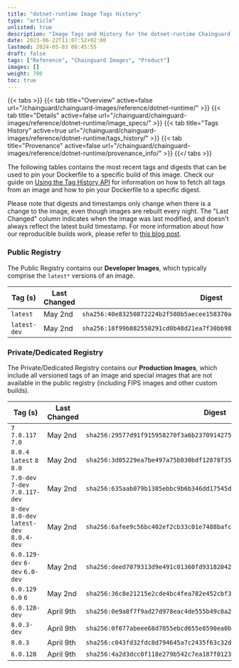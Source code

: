 ```yaml
---
title: "dotnet-runtime Image Tags History"
type: "article"
unlisted: true
description: "Image Tags and History for the dotnet-runtime Chainguard Image"
date: 2023-06-22T11:07:52+02:00
lastmod: 2024-05-03 00:45:55
draft: false
tags: ["Reference", "Chainguard Images", "Product"]
images: []
weight: 700
toc: true
---
```


{{< tabs >}}
{{< tab title="Overview" active=false url="/chainguard/chainguard-images/reference/dotnet-runtime/" >}}
{{< tab title="Details" active=false url="/chainguard/chainguard-images/reference/dotnet-runtime/image_specs/" >}}
{{< tab title="Tags History" active=true url="/chainguard/chainguard-images/reference/dotnet-runtime/tags_history/" >}}
{{< tab title="Provenance" active=false url="/chainguard/chainguard-images/reference/dotnet-runtime/provenance_info/" >}}
{{</ tabs >}}

The following tables contains the most recent tags and digests that can be used to pin your Dockerfile to a specific build of this image. Check our guide on [Using the Tag History API](/chainguard/chainguard-images/using-the-tag-history-api/) for information on how to fetch all tags from an image and how to pin your Dockerfile to a specific digest.

Please note that digests and timestamps only change when there is a change to the image, even though images are rebuilt every night. The "Last Changed" column indicates when the image was last modified, and doesn't always reflect the latest build timestamp. For more information about how our reproducible builds work, please refer to [this blog post](https://www.chainguard.dev/unchained/reproducing-chainguards-reproducible-image-builds).

### Public Registry
The Public Registry contains our **Developer Images**, which typically comprise the `latest*` versions of an image.

| Tag (s)       | Last Changed | Digest                                                                    |
|---------------|--------------|---------------------------------------------------------------------------|
|  `latest`     | May 2nd      | `sha256:40e83250872224b2f580b5aecee158370a012010e919f6f18ae2242df9951ab8` |
|  `latest-dev` | May 2nd      | `sha256:18f99b882550291cd0b48d21ea7f30bb9895153324f5bd7857c717df50795f70` |


### Private/Dedicated Registry
The Private/Dedicated Registry contains our **Production Images**, which include all versioned tags of an image and special images that are not available in the public registry (including FIPS images and other custom builds).

| Tag (s)                                     | Last Changed | Digest                                                                    |
|---------------------------------------------|--------------|---------------------------------------------------------------------------|
|  `7` `7.0.117` `7.0`                        | May 2nd      | `sha256:29577d91f915958270f3a6b2370914275f99a5f8a58548d48a5f75983dd91e50` |
|  `8.0.4` `latest` `8` `8.0`                 | May 2nd      | `sha256:3d05229ea7be497a75b030bdf12878f35045423c06b53f6b68a37681f03382dd` |
|  `7.0-dev` `7-dev` `7.0.117-dev`            | May 2nd      | `sha256:635aab079b1385ebbc9b6b346dd17545daa8767cd43e425959a707d8fe423899` |
|  `8-dev` `8.0-dev` `latest-dev` `8.0.4-dev` | May 2nd      | `sha256:6afee9c56bc402ef2cb33c01e7488bafce9817aa18ab3dd971c215ad05d25d36` |
|  `6.0.129-dev` `6-dev` `6.0-dev`            | May 2nd      | `sha256:deed7079313d9e491c01360fd93182042768b99fedc8d816ee209862efa22c1c` |
|  `6.0.129` `6.0` `6`                        | May 2nd      | `sha256:36c8e21215e2cde4bc4fea782e452cbf30ff417e06e00a97a88bba5a7e9f5416` |
|  `6.0.128-dev`                              | April 9th    | `sha256:0e9a8f7f9ad27d978eac4de555b49c0a2551bc80cf7e73ace8e8ed1554a0b7c1` |
|  `8.0.3-dev`                                | April 9th    | `sha256:0f677abeee68d7055ebcd655e8590ea0b7bf944a8e97fabe7d4500bcad4185b3` |
|  `8.0.3`                                    | April 9th    | `sha256:c043fd32fdc8d794645a7c2435f63c32d937fc9c2be0a49b1cfda636dc2ee46a` |
|  `6.0.128`                                  | April 9th    | `sha256:4a2d3dcc0f118e279b542c7ea187f012351df6bf9a52f1a4a08150ce28a97be2` |

